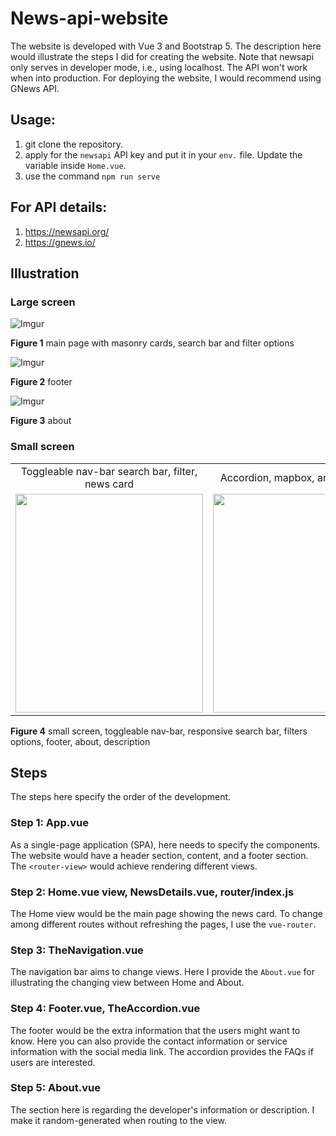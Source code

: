 # News-api-website
The website is developed with Vue 3 and Bootstrap 5. The description here would illustrate the steps I did for creating the website. Note that newsapi only serves in developer mode, i.e., using localhost. The API won't work when into production. For deploying the website, I would recommend using GNews API.

## Usage:
1. git clone the repository.
2. apply for the ```newsapi``` API key and put it in your ```env.``` file. Update the variable inside ``` Home.vue ```.
3. use the command ``` npm run serve ```

## For API details:
1. https://newsapi.org/
2. https://gnews.io/

## Illustration
### Large screen
![Imgur](https://i.imgur.com/VB8LjrJl.png)

**Figure 1** main page with masonry cards, search bar and filter options

![Imgur](https://i.imgur.com/2F0Xp2Sl.png)

**Figure 2** footer

![Imgur](https://i.imgur.com/3ZgKAjll.png)

**Figure 3** about

### Small screen

<table>
  <tr align="center">
    <td>Toggleable nav-bar search bar, filter, news card</td>
    <td>Accordion, mapbox, and social icons</td>
    <td>About</td>
  </tr>
  <tr>
    <td><img src="https://i.imgur.com/AxSStxr.png" width=300 height=350></td>
    <td><img src="https://i.imgur.com/NHAISiC.png" width=300 height=350></td>
    <td><img src="https://i.imgur.com/UZGrJQd.png" width=300 height=350></td>
  </tr>
 </table>

**Figure 4** small screen, toggleable nav-bar, responsive search bar, filters options, footer, about, description



## Steps
The steps here specify the order of the development.

### Step 1: App.vue
As a single-page application (SPA), here needs to specify the components. The website would have a header section, content, and a footer section. The ``` <router-view> ``` would achieve rendering different views. 

### Step 2: Home.vue view, NewsDetails.vue, router/index.js
The Home view would be the main page showing the news card. To change among different routes without refreshing the pages, I use the ```vue-router```.

### Step 3: TheNavigation.vue
The navigation bar aims to change views. Here I provide the ``` About.vue ``` for illustrating the changing view between Home and About.

### Step 4: Footer.vue, TheAccordion.vue
The footer would be the extra information that the users might want to know. Here you can also provide the contact information or service information with the social media link. The accordion provides the FAQs if users are interested.

### Step 5: About.vue
The section here is regarding the developer's information or description. I make it random-generated when routing to the view. 